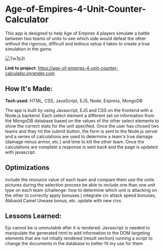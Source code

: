 # Age-of-Empires-4-Unit-Counter-Calculator

This app is designed to help Age of Empires 4 players simulate a battle between two teams of units to see which side would defeat the other without the rigorous, difficult and tedious setup it takes to create a true simulation in the game.

![7w7p2l](https://github.com/tdjohnson7/Age-of-Empires-4-Unit-Counter-Calculator/assets/102444625/9b62ddc3-a7db-45de-826c-f6c79dcfdafa)

**Link to project:** https://age-of-empires-4-unit-counter-calculator.onrender.com

## How It's Made:

**Tech used:** HTML, CSS, JavaScript, EJS, Node, Express, MongoDB

The app is built by using Javascript, EJS and CSS on the frontend with a Node.js backend. Each select element a different set on information from the MongoDB database based on the values of the other select elements to show the correct stats for the unit specified. Once the user has chosed two teams and they hit the submit button, the form is sent to the Node.js server and a series of calculations are used to determine a team's true damage (damage minus armor, etc.) and time to kill the other team. Once the calculations are complete a response is sent back and the page is updated with javascript. 

## Optimizations

include the resource value of each team and compare them
use the units pictures during the selection process
be able to include one than one unit type on each team (challenge: how to determine which unit is attacking on the other to correctly apply bonuses.)
integrate civ attack speed bonuses, Abbasid Camel Unease bonus, etc.
update with new civs

## Lessons Learned:

Ejs cannot be is ummutable after it is rendered. Javascript is needed to manipulate the generated html to add information to the DOM
targeting elements that are not intially rendered (result section)
running a script to change the documents in the database to better fit my use for them
